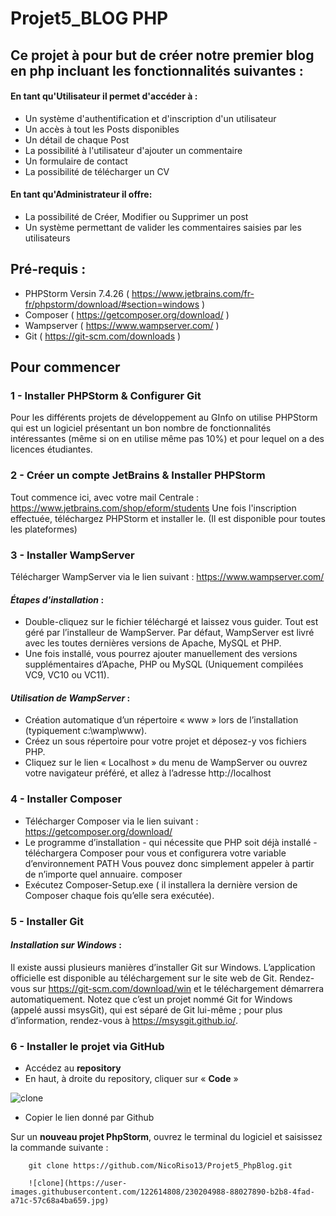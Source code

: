 # Projet5_BLOG PHP

## Ce projet à pour but de créer notre premier blog en php incluant les fonctionnalités suivantes :


#### En tant qu'Utilisateur il permet d'accéder à :

 - Un système d'authentification et d'inscription d'un utilisateur
 - Un accès à tout les Posts disponibles
 - Un détail de chaque Post
 - La possibilité à l'utilisateur d'ajouter un commentaire
 - Un formulaire de contact
 - La possibilité de télécharger un CV

#### En tant qu'Administrateur il offre:

 - La possibilité de Créer, Modifier ou Supprimer un post
 - Un système permettant de valider les commentaires saisies par les utilisateurs 

## Pré-requis :

 - PHPStorm Versin 7.4.26 ( https://www.jetbrains.com/fr-fr/phpstorm/download/#section=windows )
 - Composer ( https://getcomposer.org/download/ )
 - Wampserver ( https://www.wampserver.com/ )
 - Git ( https://git-scm.com/downloads )


## Pour commencer

### 1 - Installer PHPStorm & Configurer Git

Pour les différents projets de développement au GInfo on utilise PHPStorm qui est un logiciel présentant un bon nombre de fonctionnalités intéressantes (même si on en utilise même pas 10%) et pour lequel on a des licences étudiantes.

### 2 - Créer un compte JetBrains & Installer PHPStorm

Tout commence ici, avec votre mail Centrale : https://www.jetbrains.com/shop/eform/students
Une fois l'inscription effectuée, téléchargez PHPStorm et installer le. (Il est disponible pour toutes les plateformes)




### 3 - Installer WampServer

Télécharger WampServer via le lien suivant : https://www.wampserver.com/  

#### *Étapes d'installation* :

  - Double-cliquez sur le fichier téléchargé et laissez vous guider. Tout est géré par l’installeur de WampServer. Par défaut, WampServer est livré avec les toutes dernières versions de Apache, MySQL et PHP.
  - Une fois installé, vous  pourrez  ajouter  manuellement  des  versions supplémentaires  d’Apache,  PHP ou MySQL (Uniquement compilées VC9, VC10 ou  VC11).


#### *Utilisation de WampServer* :

  - Création automatique d’un répertoire « www » lors de l’installation (typiquement c:\wamp\www).
  - Créez un sous répertoire pour votre projet et déposez-y vos fichiers PHP.
  - Cliquez sur le lien « Localhost » du menu de WampServer ou ouvrez votre navigateur préféré, et allez à l’adresse http://localhost


### 4 - Installer Composer

  - Télécharger Composer via le lien suivant : https://getcomposer.org/download/
  - Le programme d’installation - qui nécessite que PHP soit déjà installé - téléchargera Composer pour vous et configurera votre variable d’environnement PATH Vous pouvez donc simplement appeler à partir de n’importe quel annuaire. composer
  - Exécutez Composer-Setup.exe ( il installera la dernière version de Composer chaque fois qu’elle sera exécutée).

### 5 - Installer Git

#### *Installation sur Windows* :

Il existe aussi plusieurs manières d’installer Git sur Windows. L’application officielle est disponible au téléchargement sur le site web de Git. Rendez-vous sur https://git-scm.com/download/win et le téléchargement démarrera automatiquement. Notez que c’est un projet nommé Git for Windows (appelé aussi msysGit), qui est séparé de Git lui-même ; pour plus d’information, rendez-vous à https://msysgit.github.io/.


### 6 - Installer le projet via GitHub

  - Accédez au **repository**
  - En haut, à droite du repository, cliquer sur « **Code** »
  
  ![clone](https://user-images.githubusercontent.com/122614808/230200291-580bac31-a7d3-41c7-a503-a1b2f3c3d01a.jpg)


  - Copier le lien donné par Github

 Sur un **nouveau projet PhpStorm**, ouvrez le terminal du logiciel et saisissez la commande suivante :

        git clone https://github.com/NicoRiso13/Projet5_PhpBlog.git
        
        ![clone](https://user-images.githubusercontent.com/122614808/230204988-88027890-b2b8-4fad-a71c-57c68a4ba659.jpg)







